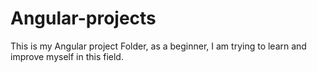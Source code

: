 # Angular-projects
This is my Angular project Folder, as a beginner, I am trying to learn and improve myself in this field.
 
